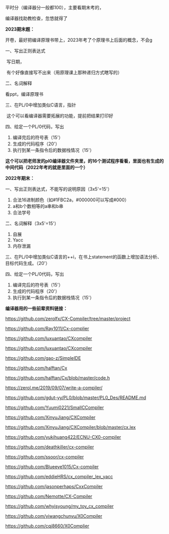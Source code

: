 平时分（编译器分一般都100），主要看期末考的，

编译器找助教检查，忽悠就得了

**2023期末题：**

开卷，最好把编译原理书带上，2023年考了个原理书上后面的概念，不会g

一、写出正则表达式

​	写日期，

​	有个好像直接写不出来（用原理课上那种递归方式瞎写的）

二、名词解释

看ppt，编译原理书

三、在PL/0中增加类似C语言，指针 

​	这个可以看编译器需要拓展的功能，提前把结果打印好

四、给定一个PL/0代码，写出

1. 编译完后的符号表（15'）
2. 生成的代码程序（20'）
3. 执行到某一条指令后的数据栈情况（15'）

**这个可以把老师发的pl0编译器文件夹里，的16个测试程序看看，里面也有生成的中间代码（2022年考的就是里面的一个）**

**2022年期末：**

一、写出正则表达式，不能写的说明原因（3x5'=15'）

1. 合法16进制颜色（如#1FBC2a，#000000可以写成#000）
2. a和b个数相等的a串和b串
3. 合法学号

二、名词解释（3x5'=15'）

1. 自展
2. Yacc
3. 内存泄漏

三、在PL/0中增加类似C语言的++i，在书上statement的函数上增加语法分析、目标代码生成。（20'）

四、给定一个PL/0代码，写出

1. 编译完后的符号表（15'）
2. 生成的代码程序（20'）
3. 执行到某一条指令后的数据栈情况（15'）

**编译器用的一些前辈资料链接：**

https://github.com/zerolfx/CX-Compiler/tree/master/project

https://github.com/Ray1011/Cx-complier

https://github.com/luxuantao/CXcompiler

https://github.com/luxuantao/CXcompiler

https://github.com/gao-z/SimpleIDE

https://github.com/halftan/Cx

https://github.com/halftan/Cx/blob/master/code.h

https://zerol.me/2019/09/07/write-a-compiler/

https://github.com/gdut-yy/PL0/blob/master/PL0_Des/README.md

https://github.com/Yuumi0221/SmallCCompiler

https://github.com/XinyuJiang/CXCompiler

https://github.com/XinyuJiang/CXCompiler/blob/master/cx.lex

https://github.com/yukihuang422/ECNU-CX0-compiler

https://github.com/deathkiller/cx-compiler

https://github.com/ssoor/cx-compiler

https://github.com/Blueeye1015/Cx-compiler

https://github.com/eddieHRS/cx_compiler_lex_yacc

https://github.com/jasonperhaps/CxxCompiler

https://github.com/Nemotte/CX-Compiler

https://github.com/whyisyoung/my_toy_cx_compiler

https://github.com/yiwangchunyu/X0Compiler

https://github.com/cqj8660/X0Complier
